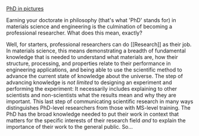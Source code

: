[PhD in pictures](http://matt.might.net/articles/phd-school-in-pictures/)

Earning your doctorate in philosophy (that's what 'PhD' stands for) in materials science and engineering is the culmination of becoming a professional researcher. What does this mean, exactly?

Well, for starters, professional researchers can do [[Research]] as their job. In materials science, this means demonstrating a breadth of fundamental knowledge that is needed to understand what materials are, how their structure, processing, and properties relate to their performance in engineering applications, and being able to use the scientific method to advance the current state of knowledge about the universe. The step of advancing knowledge is *not limited* to designing an experiment and performing the experiment: It necessarily includes explaining to other scientists and non-scientists what the results mean and why they are important. This last step of communicating scientific research in many ways distinguishes PhD-level researchers from those with MS-level training. The PhD has the broad knowledge needed to put their work in context that matters for the specific interests of their research field *and* to explain the importance of their work to the general public. So...